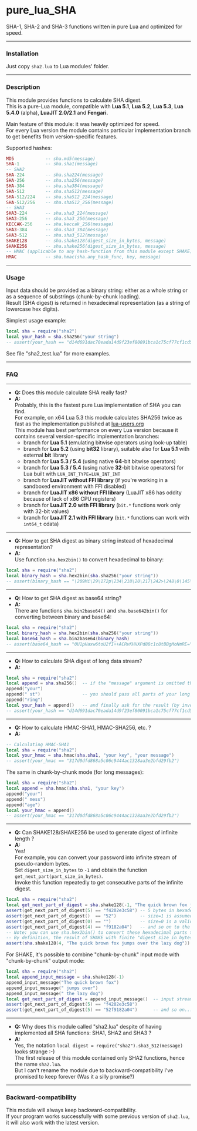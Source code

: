 # pure_lua_SHA

SHA-1, SHA-2 and SHA-3 functions written in pure Lua and optimized for speed.

---
### Installation

Just copy `sha2.lua` to Lua modules' folder.

---
### Description

This module provides functions to calculate SHA digest.  
This is a pure-Lua module, compatible with **Lua 5.1**, **Lua 5.2**, **Lua 5.3**, **Lua 5.4.0** (alpha), **LuaJIT 2.0/2.1** and **Fengari**.

Main feature of this module: it was heavily optimized for speed.  
For every Lua version the module contains particular implementation branch to get benefits from version-specific features.

Supported hashes:
```lua
MD5            -- sha.md5(message)
SHA-1          -- sha.sha1(message)
-- SHA2
SHA-224        -- sha.sha224(message)
SHA-256        -- sha.sha256(message)
SHA-384        -- sha.sha384(message)
SHA-512        -- sha.sha512(message)
SHA-512/224    -- sha.sha512_224(message)
SHA-512/256    -- sha.sha512_256(message)
-- SHA3
SHA3-224       -- sha.sha3_224(message)
SHA3-256       -- sha.sha3_256(message)
KECCAK-256     -- sha.keccak_256(message)
SHA3-384       -- sha.sha3_384(message)
SHA3-512       -- sha.sha3_512(message)
SHAKE128       -- sha.shake128(digest_size_in_bytes, message)
SHAKE256       -- sha.shake256(digest_size_in_bytes, message)
-- HMAC (applicable to any hash-function from this module except SHAKE)
HMAC           -- sha.hmac(sha.any_hash_func, key, message)
```
---
### Usage

Input data should be provided as a binary string: either as a whole string or as a sequence of substrings (chunk-by-chunk loading).  
Result (SHA digest) is returned in hexadecimal representation (as a string of lowercase hex digits).  

Simplest usage example:
```lua
local sha = require("sha2")
local your_hash = sha.sha256("your string")
-- assert(your_hash == "d14d691dac70eada14d9f23ef80091bca1c75cf77cf1cd5cf2d04180ca0d9911")
```
See file "sha2_test.lua" for more examples.

---
### FAQ
---

* **Q:** Does this module calculate SHA really fast?
* **A:**  
Probably, this is the fastest pure Lua implementation of SHA you can find.  
For example, on x64 Lua 5.3 this module calculates SHA256 twice as fast as the implementation published at [lua-users.org](http://lua-users.org/wiki/SecureHashAlgorithmBw)  
This module has best performance on every Lua version because it contains several version-specific implementation branches:  
   - branch for **Lua 5.1** (emulating bitwise operators using look-up table)
   - branch for **Lua 5.2** (using **bit32** library), suitable also for **Lua 5.1** with external **bit** library
   - branch for **Lua 5.3 / 5.4** (using native **64**-bit bitwise operators)
   - branch for **Lua 5.3 / 5.4** (using native **32**-bit bitwise operators) for Lua built with `LUA_INT_TYPE=LUA_INT_INT`
   - branch for **LuaJIT without FFI library** (if you're working in a sandboxed environment with FFI disabled)
   - branch for **LuaJIT x86 without FFI library** (LuaJIT x86 has oddity because of lack of x86 CPU registers)
   - branch for **LuaJIT 2.0 with FFI library** (`bit.*` functions work only with 32-bit values)
   - branch for **LuaJIT 2.1 with FFI library** (`bit.*` functions can work with `int64_t` cdata)

---
* **Q:** How to get SHA digest as binary string instead of hexadecimal representation?
* **A:**  
Use function `sha.hex2bin()` to convert hexadecimal to binary:
```lua
local sha = require("sha2")
local binary_hash = sha.hex2bin(sha.sha256("your string"))
-- assert(binary_hash == "\209Mi\29\172p\234\218\20\217\242>\248\0\145\188\161\199\\\247|\241\205\\\242\208A\128\202\r\153\17")
```

---
* **Q:** How to get SHA digest as base64 string?
* **A:**  
There are functions `sha.bin2base64()` and `sha.base642bin()` for converting between binary and base64:
```lua
local sha = require("sha2")
local binary_hash = sha.hex2bin(sha.sha256("your string"))
local base64_hash = sha.bin2base64(binary_hash)
-- assert(base64_hash == "0U1pHaxw6toU2fI++ACRvKHHXPd88c1c8tBBgMoNmRE=")
```

---
* **Q:** How to calculate SHA digest of long data stream?
* **A:**
```lua
local sha = require("sha2")
local append = sha.sha256()  -- if the "message" argument is omitted then "append" function is returned
append("your")
append(" st")                -- you should pass all parts of your long message to the "append" function (chunk-by-chunk)
append("ring")
local your_hash = append()   -- and finally ask for the result (by invoking the "append" function without argument)
-- assert(your_hash == "d14d691dac70eada14d9f23ef80091bca1c75cf77cf1cd5cf2d04180ca0d9911")
```

---
* **Q:** How to calculate HMAC-SHA1, HMAC-SHA256, etc. ?
* **A:**
```lua
-- Calculating HMAC-SHA1
local sha = require("sha2")
local your_hmac = sha.hmac(sha.sha1, "your key", "your message")
-- assert(your_hmac == "317d0dfd868a5c06c9444ac1328aa3e2bfd29fb2")
```
The same in chunk-by-chunk mode (for long messages):
```lua
local sha = require("sha2")
local append = sha.hmac(sha.sha1, "your key")
append("your")
append(" mess")
append("age")
local your_hmac = append()
-- assert(your_hmac == "317d0dfd868a5c06c9444ac1328aa3e2bfd29fb2")
```

---
* **Q:** Can SHAKE128/SHAKE256 be used to generate digest of infinite length ?
* **A:**  
Yes!  
For example, you can convert your password into infinite stream of pseudo-random bytes.  
Set `digest_size_in_bytes` to `-1` and obtain the function `get_next_part(part_size_in_bytes)`.  
Invoke this function repeatedly to get consecutive parts of the infinite digest.
```lua
local sha = require("sha2")
local get_next_part_of_digest = sha.shake128(-1, "The quick brown fox jumps over the lazy dog")
assert(get_next_part_of_digest(5) == "f4202e3c58") -- 5 bytes in hexadecimal representation
assert(get_next_part_of_digest()  == "52")         -- size=1 is assumed when omitted
assert(get_next_part_of_digest(0) == "")           -- size=0 is a valid size
assert(get_next_part_of_digest(4) == "f9182a04")   -- and so on to the infinity...
-- Note: you can use sha.hex2bin() to convert these hexadecimal parts to binary strings
-- By definition, the result of SHAKE with finite "digest_size_in_bytes" is just a finite prefix of "infinite digest":
assert(sha.shake128(4, "The quick brown fox jumps over the lazy dog")) == "f4202e3c")
```
For SHAKE, it's possible to combine "chunk-by-chunk" input mode with "chunk-by-chunk" output mode:
```lua
local sha = require("sha2")
local append_input_message = sha.shake128(-1)
append_input_message("The quick brown fox")
append_input_message(" jumps over")
append_input_message(" the lazy dog")
local get_next_part_of_digest = append_input_message()  -- input stream is terminated, now we can start receiving the output stream
assert(get_next_part_of_digest(5) == "f4202e3c58")
assert(get_next_part_of_digest(5) == "52f9182a04")      -- and so on...
```

---
* **Q:** Why does this module called "sha2.lua" despite of having implemented all SHA functions: SHA1, SHA2 and SHA3 ?
* **A:**  
Yes, the notation `local digest = require("sha2").sha3_512(message)` looks strange :-)  
The first release of this module contained only SHA2 functions, hence the name `sha2.lua`.  
But I can't rename the module due to backward-compatibility I've promised to keep forever (Was it a silly promise?)

---
### Backward-compatibility
This module will always keep backward-compatibility.  
If your program works successfully with some previous version of `sha2.lua`, it will also work with the latest version.

